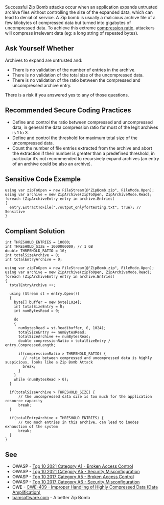 Successful Zip Bomb attacks occur when an application expands untrusted archive files without controlling the size of the expanded data, which can
lead to denial of service. A Zip bomb is usually a malicious archive file of a few kilobytes of compressed data but turned into gigabytes of
uncompressed data. To achieve this extreme [compression ratio](https://en.wikipedia.org/wiki/Data_compression_ratio), attackers will
compress irrelevant data (eg: a long string of repeated bytes).

## Ask Yourself Whether

Archives to expand are untrusted and:

- There is no validation of the number of entries in the archive.
- There is no validation of the total size of the uncompressed data.
- There is no validation of the ratio between the compressed and uncompressed archive entry.

There is a risk if you answered yes to any of those questions.

## Recommended Secure Coding Practices

- Define and control the ratio between compressed and uncompressed data, in general the data compression ratio for most of the legit archives is
  1 to 3.
- Define and control the threshold for maximum total size of the uncompressed data.
- Count the number of file entries extracted from the archive and abort the extraction if their number is greater than a predefined threshold, in
  particular it’s not recommended to recursively expand archives (an entry of an archive could be also an archive).

## Sensitive Code Example

    using var zipToOpen = new FileStream(@"ZipBomb.zip", FileMode.Open);
    using var archive = new ZipArchive(zipToOpen, ZipArchiveMode.Read);
    foreach (ZipArchiveEntry entry in archive.Entries)
    {
      entry.ExtractToFile("./output_onlyfortesting.txt", true); // Sensitive
    }

## Compliant Solution

    int THRESHOLD_ENTRIES = 10000;
    int THRESHOLD_SIZE = 1000000000; // 1 GB
    double THRESHOLD_RATIO = 10;
    int totalSizeArchive = 0;
    int totalEntryArchive = 0;
    
    using var zipToOpen = new FileStream(@"ZipBomb.zip", FileMode.Open);
    using var archive = new ZipArchive(zipToOpen, ZipArchiveMode.Read);
    foreach (ZipArchiveEntry entry in archive.Entries)
    {
      totalEntryArchive ++;
    
      using (Stream st = entry.Open())
      {
        byte[] buffer = new byte[1024];
        int totalSizeEntry = 0;
        int numBytesRead = 0;
    
        do
        {
          numBytesRead = st.Read(buffer, 0, 1024);
          totalSizeEntry += numBytesRead;
          totalSizeArchive += numBytesRead;
          double compressionRatio = totalSizeEntry / entry.CompressedLength;
    
          if(compressionRatio > THRESHOLD_RATIO) {
            // ratio between compressed and uncompressed data is highly suspicious, looks like a Zip Bomb Attack
            break;
          }
        }
        while (numBytesRead > 0);
      }
    
      if(totalSizeArchive > THRESHOLD_SIZE) {
          // the uncompressed data size is too much for the application resource capacity
          break;
      }
    
      if(totalEntryArchive > THRESHOLD_ENTRIES) {
          // too much entries in this archive, can lead to inodes exhaustion of the system
          break;
      }
    }

## See

- OWASP - [Top 10 2021 Category A1 - Broken Access Control](https://owasp.org/Top10/A01_2021-Broken_Access_Control/)
- OWASP - [Top 10 2021 Category A5 - Security Misconfiguration](https://owasp.org/Top10/A05_2021-Security_Misconfiguration/)
- OWASP - [Top 10 2017 Category A5 - Broken Access Control](https://owasp.org/www-project-top-ten/2017/A5_2017-Broken_Access_Control)
- OWASP - [Top 10 2017 Category A6 - Security
  Misconfiguration](https://owasp.org/www-project-top-ten/2017/A6_2017-Security_Misconfiguration)
- CWE - [CWE-409 - Improper Handling of Highly Compressed Data (Data Amplification)](https://cwe.mitre.org/data/definitions/409)
- [bamsoftware.com](https://www.bamsoftware.com/hacks/zipbomb/) - A better Zip Bomb